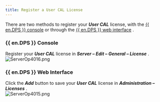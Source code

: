 ```yaml
---
title: Register a User CAL License
---
```

There are two methods to register your ***User CAL*** license, with the [{{ en.DPS }} console](#devolutions-server-console) or through the [{{ en.DPS }} web interface](#devolutions-server-web-interface) . 

### {{ en.DPS }} Console 
Register your ***User CAL*** license in ***Server – Edit – General – License*** .  
![ServerOp4016.png](/img/en/server/ServerOp4016.png) 
### {{ en.DPS }} Web Interface 
Click the ***Add*** button to save your ***User CAL*** license in ***Administration – Licenses*** .  
![ServerOp4015.png](/img/en/server/ServerOp4015.png) 

